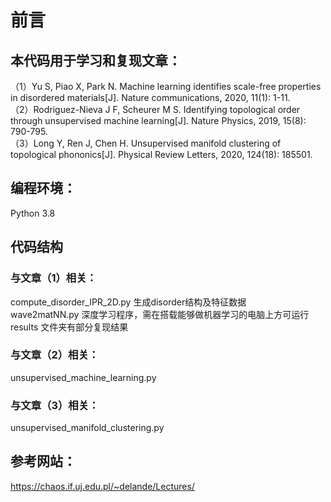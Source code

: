 # 前言

## 本代码用于学习和复现文章：

（1）Yu S, Piao X, Park N. Machine learning identifies scale-free properties in disordered materials[J]. Nature communications, 2020, 11(1): 1-11.   
（2）Rodriguez-Nieva J F, Scheurer M S. Identifying topological order through unsupervised machine learning[J]. Nature Physics, 2019, 15(8): 790-795.   
（3）Long Y, Ren J, Chen H. Unsupervised manifold clustering of topological phononics[J]. Physical Review Letters, 2020, 124(18): 185501.    

## 编程环境： 
Python 3.8  

## 代码结构  
### 与文章（1）相关：
compute_disorder_IPR_2D.py 生成disorder结构及特征数据  
wave2matNN.py  深度学习程序，需在搭载能够做机器学习的电脑上方可运行  
results 文件夹有部分复现结果  

### 与文章（2）相关：
unsupervised_machine_learning.py

### 与文章（3）相关：
unsupervised_manifold_clustering.py

## 参考网站：
https://chaos.if.uj.edu.pl/~delande/Lectures/
